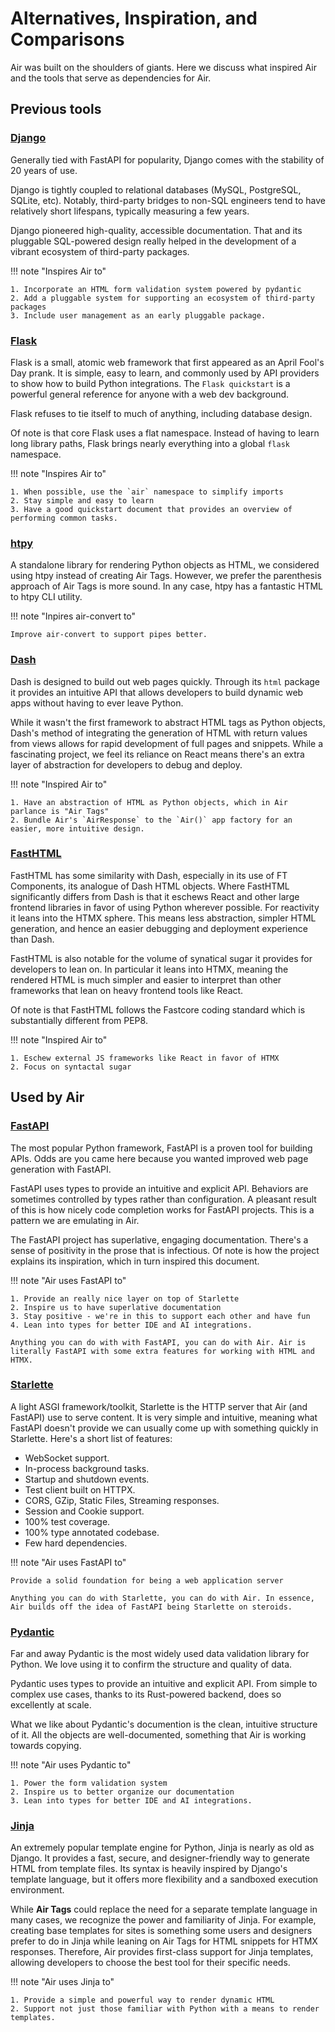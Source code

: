 # Alternatives, Inspiration, and Comparisons

Air was built on the shoulders of giants. Here we discuss what inspired Air and the tools that serve as dependencies for Air.

## Previous tools

### [Django](https://djangoproject.com)

Generally tied with FastAPI for popularity, Django comes with the stability of 20 years of use. 

Django is tightly coupled to relational databases (MySQL, PostgreSQL, SQLite, etc). Notably, third-party bridges to non-SQL engineers tend to have relatively short lifespans, typically measuring a few years.

Django pioneered high-quality, accessible documentation. That and its pluggable SQL-powered design really helped in the development of a vibrant ecosystem of third-party packages.

!!! note "Inspires Air to"

    1. Incorporate an HTML form validation system powered by pydantic
    2. Add a pluggable system for supporting an ecosystem of third-party packages
    3. Include user management as an early pluggable package.

### [Flask](https://flask.palletsprojects.com/)

Flask is a small, atomic web framework that first appeared as an April Fool's Day prank. It is simple, easy to learn, and commonly used by API providers to show how to build Python integrations. The `Flask quickstart` is a powerful general reference for anyone with a web dev background.

Flask refuses to tie itself to much of anything, including database design. 

Of note is that core Flask uses a flat namespace. Instead of having to learn long library paths, Flask brings nearly everything into a global `flask` namespace.

!!! note "Inspires Air to"

    1. When possible, use the `air` namespace to simplify imports
    2. Stay simple and easy to learn
    3. Have a good quickstart document that provides an overview of performing common tasks.

### [htpy](https://htpy.dev/)

A standalone library for rendering Python objects as HTML, we considered using htpy instead of creating Air Tags. However, we prefer the parenthesis approach of Air Tags is more sound. In any case, htpy has a fantastic HTML to htpy CLI utility. 

!!! note "Inpires air-convert to"

    Improve air-convert to support pipes better.

### [Dash](https://dash.plotly.com/)

Dash is designed to build out web pages quickly. Through its `html` package it provides an intuitive API that allows developers to build dynamic web apps without having to ever leave Python. 

While it wasn't the first framework to abstract HTML tags as Python objects, Dash's method of integrating the generation of HTML with return values from views allows for rapid development of full pages and snippets. While a fascinating project, we feel its reliance on React means there's an extra layer of abstraction for developers to debug and deploy.

!!! note "Inspired Air to"

    1. Have an abstraction of HTML as Python objects, which in Air parlance is "Air Tags"
    2. Bundle Air's `AirResponse` to the `Air()` app factory for an easier, more intuitive design.

### [FastHTML](https://fastht.ml/)

FastHTML has some similarity with Dash, especially in its use of FT Components, its analogue of Dash HTML objects. Where FastHTML significantly differs from Dash is that it eschews React and other large frontend libraries in favor of using Python wherever possible. For reactivity it leans into the HTMX sphere. This means less abstraction, simpler HTML generation, and hence an easier debugging and deployment experience than Dash.

FastHTML is also notable for the volume of synatical sugar it provides for developers to lean on. In particular it leans into HTMX, meaning the rendered HTML is much simpler and easier to interpret than other frameworks that lean on heavy frontend tools like React.

Of note is that FastHTML follows the Fastcore coding standard which is substantially different from PEP8. 

!!! note "Inspired Air to"

    1. Eschew external JS frameworks like React in favor of HTMX
    2. Focus on syntactal sugar


## Used by Air

### [FastAPI](https://fastapi.tiangolo.com/)

The most popular Python framework, FastAPI is a proven tool for building APIs. Odds are you came here because you wanted improved web page generation with FastAPI. 

FastAPI uses types to provide an intuitive and explicit API. Behaviors are sometimes controlled by types rather than configuration. A pleasant result of this is how nicely code completion works for FastAPI projects. This is a pattern we are emulating in Air.

The FastAPI project has superlative, engaging documentation. There's a sense of positivity in the prose that is infectious. Of note is how the project explains its inspiration, which in turn inspired this document.


!!! note "Air uses FastAPI to"

    1. Provide an really nice layer on top of Starlette
    2. Inspire us to have superlative documentation
    3. Stay positive - we're in this to support each other and have fun    
    4. Lean into types for better IDE and AI integrations.

    Anything you can do with with FastAPI, you can do with Air. Air is literally FastAPI with some extra features for working with HTML and HTMX.

### [Starlette](https://www.starlette.io/)

A light ASGI framework/toolkit, Starlette is the HTTP server that Air (and FastAPI) use to serve content. It is very simple and intuitive, meaning what FastAPI doesn't provide we can usually come up with something quickly in Starlette. Here's a short list of features:

- WebSocket support.
- In-process background tasks.
- Startup and shutdown events.
- Test client built on HTTPX.
- CORS, GZip, Static Files, Streaming responses.
- Session and Cookie support.
- 100% test coverage.
- 100% type annotated codebase.
- Few hard dependencies.

!!! note "Air uses FastAPI to"

    Provide a solid foundation for being a web application server

    Anything you can do with Starlette, you can do with Air. In essence, Air builds off the idea of FastAPI being Starlette on steroids. 
    

### [Pydantic](https://docs.pydantic.dev/)

Far and away Pydantic is the most widely used data validation library for Python. We love using it to confirm the structure and quality of data.

Pydantic uses types to provide an intuitive and explicit API. From simple to complex use cases, thanks to its Rust-powered backend, does so excellently at scale.

What we like about Pydantic's documention is the clean, intuitive structure of it. All the objects are well-documented, something that Air is working towards copying.


!!! note "Air uses Pydantic to"

    1. Power the form validation system
    2. Inspire us to better organize our documentation
    3. Lean into types for better IDE and AI integrations.

### [Jinja](https://jinja.palletsprojects.com/)

An extremely popular template engine for Python, Jinja is nearly as old as Django. It provides a fast, secure, and designer-friendly way to generate HTML from template files. Its syntax is heavily inspired by Django's template language, but it offers more flexibility and a sandboxed execution environment.

While **Air Tags** could replace the need for a separate template language in many cases, we recognize the power and familiarity of Jinja. For example, creating base templates for sites is something some users and designers prefer to do in Jinja while leaning on Air Tags for HTML snippets for HTMX responses. Therefore, Air provides first-class support for Jinja templates, allowing developers to choose the best tool for their specific needs.

!!! note "Air uses Jinja to"

    1. Provide a simple and powerful way to render dynamic HTML
    2. Support not just those familiar with Python with a means to render templates.